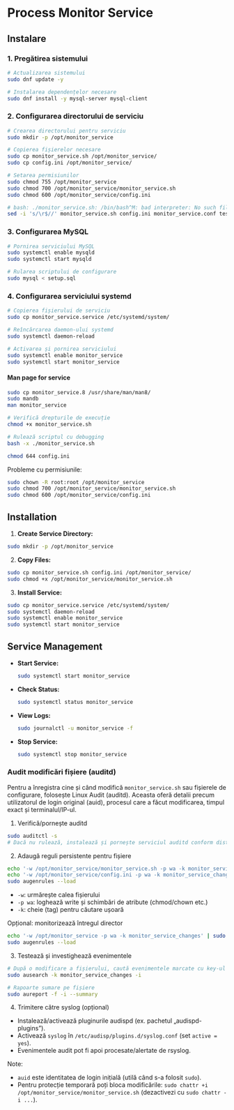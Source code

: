 # Process Monitor Service

## Instalare

### 1. Pregătirea sistemului

```bash
# Actualizarea sistemului
sudo dnf update -y

# Instalarea dependențelor necesare
sudo dnf install -y mysql-server mysql-client
```

### 2. Configurarea directorului de serviciu

```bash
# Crearea directorului pentru serviciu
sudo mkdir -p /opt/monitor_service

# Copierea fișierelor necesare
sudo cp monitor_service.sh /opt/monitor_service/
sudo cp config.ini /opt/monitor_service/

# Setarea permisiunilor
sudo chmod 755 /opt/monitor_service
sudo chmod 700 /opt/monitor_service/monitor_service.sh
sudo chmod 600 /opt/monitor_service/config.ini

# bash: ./monitor_service.sh: /bin/bash^M: bad interpreter: No such file or directory
sed -i 's/\r$//' monitor_service.sh config.ini monitor_service.conf test_alarm.sh
```

### 3. Configurarea MySQL

```bash
# Pornirea serviciului MySQL
sudo systemctl enable mysqld
sudo systemctl start mysqld

# Rularea scriptului de configurare
sudo mysql < setup.sql
```

### 4. Configurarea serviciului systemd

```bash
# Copierea fișierului de serviciu
sudo cp monitor_service.service /etc/systemd/system/

# Reîncărcarea daemon-ului systemd
sudo systemctl daemon-reload

# Activarea și pornirea serviciului
sudo systemctl enable monitor_service
sudo systemctl start monitor_service
```
#### Man page for service
```bash
sudo cp monitor_service.8 /usr/share/man/man8/
sudo mandb
man monitor_service
```

```bash
# Verifică drepturile de execuție
chmod +x monitor_service.sh

# Rulează scriptul cu debugging
bash -x ./monitor_service.sh
```

```bash
chmod 644 config.ini
```

Probleme cu permisiunile:
   ```bash
   sudo chown -R root:root /opt/monitor_service
   sudo chmod 700 /opt/monitor_service/monitor_service.sh
   sudo chmod 600 /opt/monitor_service/config.ini
   ```

## Installation

1. **Create Service Directory:**
```bash
sudo mkdir -p /opt/monitor_service
```

2. **Copy Files:**
```bash
sudo cp monitor_service.sh config.ini /opt/monitor_service/
sudo chmod +x /opt/monitor_service/monitor_service.sh
```

3. **Install Service:**
```bash
sudo cp monitor_service.service /etc/systemd/system/
sudo systemctl daemon-reload
sudo systemctl enable monitor_service
sudo systemctl start monitor_service
```

## Service Management

- **Start Service:**
  ```bash
  sudo systemctl start monitor_service
  ```

- **Check Status:**
  ```bash
  sudo systemctl status monitor_service
  ```

- **View Logs:**
  ```bash
  sudo journalctl -u monitor_service -f
  ```

- **Stop Service:**
  ```bash
  sudo systemctl stop monitor_service
  ```

### Audit modificări fișiere (auditd)

Pentru a înregistra cine și când modifică `monitor_service.sh` sau fișierele de configurare, folosește Linux Audit (auditd). Aceasta oferă detalii precum utilizatorul de login original (auid), procesul care a făcut modificarea, timpul exact și terminalul/IP-ul.

1) Verifică/pornește auditd
```bash
sudo auditctl -s
# Dacă nu rulează, instalează și pornește serviciul auditd conform distribuției tale
```

2) Adaugă reguli persistente pentru fișiere
```bash
echo '-w /opt/monitor_service/monitor_service.sh -p wa -k monitor_service_changes' | sudo tee /etc/audit/rules.d/monitor_service.rules
echo '-w /opt/monitor_service/config.ini -p wa -k monitor_service_changes' | sudo tee -a /etc/audit/rules.d/monitor_service.rules
sudo augenrules --load
```
- `-w`: urmărește calea fișierului
- `-p wa`: loghează write și schimbări de atribute (chmod/chown etc.)
- `-k`: cheie (tag) pentru căutare ușoară

Opțional: monitorizează întregul director
```bash
echo '-w /opt/monitor_service -p wa -k monitor_service_changes' | sudo tee /etc/audit/rules.d/monitor_service.rules
sudo augenrules --load
```

3) Testează și investighează evenimentele
```bash
# După o modificare a fișierului, caută evenimentele marcate cu key-ul setat
sudo ausearch -k monitor_service_changes -i

# Rapoarte sumare pe fișiere
sudo aureport -f -i --summary
```

4) Trimitere către syslog (opțional)
- Instalează/activează pluginurile audispd (ex. pachetul „audispd-plugins”).
- Activează `syslog` în `/etc/audisp/plugins.d/syslog.conf` (set `active = yes`).
- Evenimentele audit pot fi apoi procesate/alertate de rsyslog.

Note:
- `auid` este identitatea de login inițială (utilă când s-a folosit `sudo`).
- Pentru protecție temporară poți bloca modificările: `sudo chattr +i /opt/monitor_service/monitor_service.sh` (dezactivezi cu `sudo chattr -i ...`).